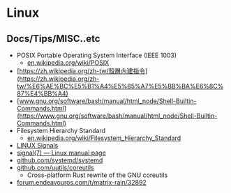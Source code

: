 # Linux

## Docs/Tips/MISC..etc

* POSIX Portable Operating System Interface (IEEE 1003)
    * [en.wikipedia.org/wiki/POSIX](https://en.wikipedia.org/wiki/POSIX)
* [https://zh.wikipedia.org/zh-tw/殼層內建指令](https://zh.wikipedia.org/zh-tw/%E6%AE%BC%E5%B1%A4%E5%85%A7%E5%BB%BA%E6%8C%87%E4%BB%A4)
* [www.gnu.org/software/bash/manual/html_node/Shell-Builtin-Commands.html](https://www.gnu.org/software/bash/manual/html_node/Shell-Builtin-Commands.html)
* Filesystem Hierarchy Standard
    * [en.wikipedia.org/wiki/Filesystem_Hierarchy_Standard](https://en.wikipedia.org/wiki/Filesystem_Hierarchy_Standard)
* [LINUX Signals](https://faculty.cs.niu.edu/~hutchins/csci480/signals.htm)
* [signal(7) — Linux manual page](https://man7.org/linux/man-pages/man7/signal.7.html)
* [github.com/systemd/systemd](https://github.com/systemd/systemd)
* [github.com/uutils/coreutils](https://github.com/uutils/coreutils)
    * Cross-platform Rust rewrite of the GNU coreutils
* [forum.endeavouros.com/t/matrix-rain/32892](https://forum.endeavouros.com/t/matrix-rain/32892)